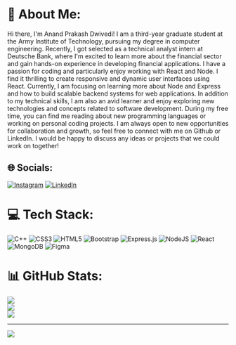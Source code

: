 # 💫 About Me:
Hi there, I'm Anand Prakash Dwivedi! I am a third-year graduate student at the Army Institute of Technology, pursuing my degree in computer engineering. Recently, I got selected as a technical analyst intern at Deutsche Bank, where I'm excited to learn more about the financial sector and gain hands-on experience in developing financial applications. I have a passion for coding and particularly enjoy working with React and Node. I find it thrilling to create responsive and dynamic user interfaces using React. Currently, I am focusing on learning more about Node and Express and how to build scalable backend systems for web applications. In addition to my technical skills, I am also an avid learner and enjoy exploring new technologies and concepts related to software development. During my free time, you can find me reading about new programming languages or working on personal coding projects. I am always open to new opportunities for collaboration and growth, so feel free to connect with me on Github or LinkedIn. I would be happy to discuss any ideas or projects that we could work on together!


## 🌐 Socials:
[![Instagram](https://img.shields.io/badge/Instagram-%23E4405F.svg?logo=Instagram&logoColor=white)](https://instagram.com/anandcool678) [![LinkedIn](https://img.shields.io/badge/LinkedIn-%230077B5.svg?logo=linkedin&logoColor=white)](https://linkedin.com/in/anand-prakash-dwivedi-12a566201) 

# 💻 Tech Stack:
![C++](https://img.shields.io/badge/c++-%2300599C.svg?style=for-the-badge&logo=c%2B%2B&logoColor=white) ![CSS3](https://img.shields.io/badge/css3-%231572B6.svg?style=for-the-badge&logo=css3&logoColor=white) ![HTML5](https://img.shields.io/badge/html5-%23E34F26.svg?style=for-the-badge&logo=html5&logoColor=white) ![Bootstrap](https://img.shields.io/badge/bootstrap-%23563D7C.svg?style=for-the-badge&logo=bootstrap&logoColor=white) ![Express.js](https://img.shields.io/badge/express.js-%23404d59.svg?style=for-the-badge&logo=express&logoColor=%2361DAFB) ![NodeJS](https://img.shields.io/badge/node.js-6DA55F?style=for-the-badge&logo=node.js&logoColor=white) ![React](https://img.shields.io/badge/react-%2320232a.svg?style=for-the-badge&logo=react&logoColor=%2361DAFB) ![MongoDB](https://img.shields.io/badge/MongoDB-%234ea94b.svg?style=for-the-badge&logo=mongodb&logoColor=white) 	![Figma](https://img.shields.io/badge/figma-%23F24E1E.svg?style=for-the-badge&logo=figma&logoColor=white)
# 📊 GitHub Stats:
![](https://github-readme-stats.vercel.app/api?username=anandcool678&theme=default&hide_border=false&include_all_commits=true&count_private=true)<br/>
![](https://github-readme-streak-stats.herokuapp.com/?user=anandcool678&theme=default&hide_border=false)<br/>
![](https://github-readme-stats.vercel.app/api/top-langs/?username=anandcool678&theme=default&hide_border=false&include_all_commits=true&count_private=true&layout=compact)

---
[![](https://visitcount.itsvg.in/api?id=anandcool678&icon=0&color=0)](https://visitcount.itsvg.in)

<!-- Proudly created with GPRM ( https://gprm.itsvg.in ) -->